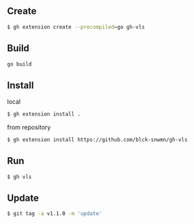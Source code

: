 ## Create
```bash
$ gh extension create --precompiled=go gh-vls
```

## Build
```bash
go build
```

## Install
local
```bash
$ gh extension install .
```

from repository
```bash
$ gh extension install https://github.com/blck-snwmn/gh-vls
```

## Run
```bash
$ gh vls
```

## Update
```bash
$ git tag -a v1.1.0 -m 'update'
```